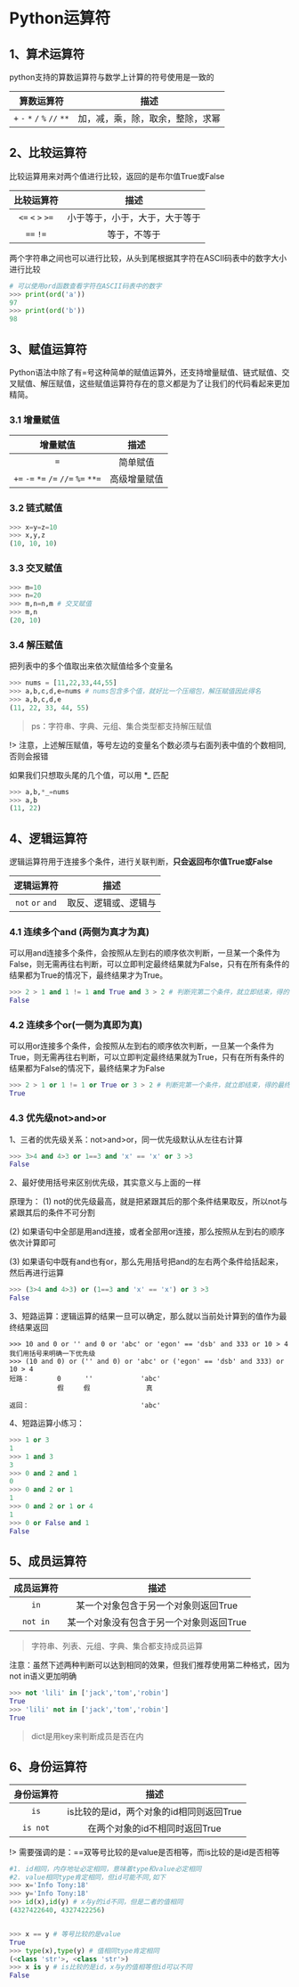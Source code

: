 # Python运算符

## 1、算术运算符

 python支持的算数运算符与数学上计算的符号使用是一致的

|          算数运算符           |               描述               |
| :---------------------------: | :------------------------------: |
| `+` `-` `*` `/` `%` `//` `**` | 加，减，乘，除，取余，整除，求幂 |



## 2、比较运算符

 比较运算用来对两个值进行比较，返回的是布尔值True或False

|    比较运算符     |              描述              |
| :---------------: | :----------------------------: |
| `<=` `<` `>` `>=` | 小于等于，小于，大于，大于等于 |
|     `==` `!=`     |          等于，不等于          |

两个字符串之间也可以进行比较，从头到尾根据其字符在ASCII码表中的数字大小进行比较

```python
# 可以使用ord函数查看字符在ASCII码表中的数字
>>> print(ord('a'))
97
>>> print(ord('b'))
98
```



## 3、赋值运算符

 Python语法中除了有=号这种简单的赋值运算外，还支持增量赋值、链式赋值、交叉赋值、解压赋值，这些赋值运算符存在的意义都是为了让我们的代码看起来更加精简。

### 3.1 增量赋值

| 增量赋值                    | 描述         |
| :-----------------------------: | :----------: |
| `=`                             | 简单赋值     |
| `+=` `-=` `*=` `/=` `//=` `%=` `**=` | 高级增量赋值 |


### 3.2 链式赋值

```python
>>> x=y=z=10
>>> x,y,z
(10, 10, 10)
```

### 3.3 交叉赋值

```python
>>> m=10
>>> n=20
>>> m,n=n,m # 交叉赋值
>>> m,n
(20, 10)
```

### 3.4 解压赋值

把列表中的多个值取出来依次赋值给多个变量名

```python
>>> nums = [11,22,33,44,55]
>>> a,b,c,d,e=nums # nums包含多个值，就好比一个压缩包，解压赋值因此得名
>>> a,b,c,d,e
(11, 22, 33, 44, 55)
```
> ps：字符串、字典、元组、集合类型都支持解压赋值

!> 注意，上述解压赋值，等号左边的变量名个数必须与右面列表中值的个数相同,否则会报错


如果我们只想取头尾的几个值，可以用 *_ 匹配

```python
>>> a,b,*_=nums
>>> a,b
(11, 22)
```



## 4、逻辑运算符

 逻辑运算符用于连接多个条件，进行关联判断，**只会返回布尔值True或False**

|    逻辑运算符    |         描述         |
| :--------------: | :------------------: |
| `not` `or` `and` | 取反、逻辑或、逻辑与 |


### 4.1 连续多个and (两侧为真才为真)

可以用and连接多个条件，会按照从左到右的顺序依次判断，一旦某一个条件为False，则无需再往右判断，可以立即判定最终结果就为False，只有在所有条件的结果都为True的情况下，最终结果才为True。

```python
>>> 2 > 1 and 1 != 1 and True and 3 > 2 # 判断完第二个条件，就立即结束，得的最终结果为False
False
```

### 4.2 连续多个or(一侧为真即为真)

可以用or连接多个条件，会按照从左到右的顺序依次判断，一旦某一个条件为True，则无需再往右判断，可以立即判定最终结果就为True，只有在所有条件的结果都为False的情况下，最终结果才为False

```python
>>> 2 > 1 or 1 != 1 or True or 3 > 2 # 判断完第一个条件，就立即结束，得的最终结果为True
True
```

### 4.3 优先级not>and>or

1、三者的优先级关系：not>and>or，同一优先级默认从左往右计算

```python
>>> 3>4 and 4>3 or 1==3 and 'x' == 'x' or 3 >3
False
```

2、最好使用括号来区别优先级，其实意义与上面的一样

原理为：
(1) not的优先级最高，就是把紧跟其后的那个条件结果取反，所以not与紧跟其后的条件不可分割

(2) 如果语句中全部是用and连接，或者全部用or连接，那么按照从左到右的顺序依次计算即可

(3) 如果语句中既有and也有or，那么先用括号把and的左右两个条件给括起来，然后再进行运算

```python
>>> (3>4 and 4>3) or (1==3 and 'x' == 'x') or 3 >3
False 
```

3、短路运算：逻辑运算的结果一旦可以确定，那么就以当前处计算到的值作为最终结果返回

```
>>> 10 and 0 or '' and 0 or 'abc' or 'egon' == 'dsb' and 333 or 10 > 4
我们用括号来明确一下优先级
>>> (10 and 0) or ('' and 0) or 'abc' or ('egon' == 'dsb' and 333) or 10 > 4
短路：       0      ''            'abc'                    
            假     假              真

返回：                            'abc'
```

4、短路运算小练习：

```python
>>> 1 or 3
1
>>> 1 and 3
3
>>> 0 and 2 and 1
0
>>> 0 and 2 or 1
1
>>> 0 and 2 or 1 or 4
1
>>> 0 or False and 1
False 
```

## 5、成员运算符

| 成员运算符 |                   描述                   |
| :--------: | :--------------------------------------: |
|    `in`    |   某一个对象包含于另一个对象则返回True   |
|  `not in`  | 某一个对象没有包含于另一个对象则返回True |

> 字符串、列表、元组、字典、集合都支持成员运算

注意：虽然下述两种判断可以达到相同的效果，但我们推荐使用第二种格式，因为not in语义更加明确

```python
>>> not 'lili' in ['jack','tom','robin']
True
>>> 'lili' not in ['jack','tom','robin']
True
```

> dict是用key来判断成员是否在内



## 6、身份运算符

| 身份运算符 |                   描述                   |
| :--------: | :--------------------------------------: |
|    `is`    | is比较的是id，两个对象的id相同则返回True |
|  `is not`  |      在两个对象的id不相同时返回True      |

!> 需要强调的是：==双等号比较的是value是否相等，而is比较的是id是否相等

```python
#1. id相同，内存地址必定相同，意味着type和value必定相同
#2. value相同type肯定相同，但id可能不同,如下
>>> x='Info Tony:18'
>>> y='Info Tony:18'
>>> id(x),id(y) # x与y的id不同，但是二者的值相同
(4327422640, 4327422256)


>>> x == y # 等号比较的是value
True
>>> type(x),type(y) # 值相同type肯定相同
(<class 'str'>, <class 'str'>)
>>> x is y # is比较的是id，x与y的值相等但id可以不同
False
```